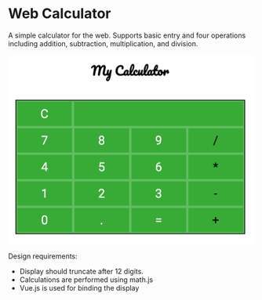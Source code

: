 # Web Calculator

A simple calculator for the web. Supports
basic entry and four operations including
addition, subtraction, multiplication, and
division.

<img src="calculator.png">

Design requirements:
- Display should truncate after 12 digits.
- Calculations are performed using math.js
- Vue.js is used for binding the display

